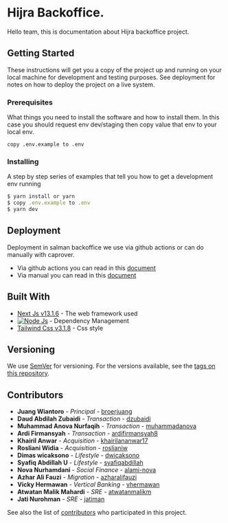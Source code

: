 # Hijra Backoffice.

Hello team, this is documentation about Hijra backoffice project.

## Getting Started
These instructions will get you a copy of the project up and running on your local machine for development and testing purposes. See deployment for notes on how to deploy the project on a live system.

### Prerequisites
What things you need to install the software and how to install them. In this case you should request env dev/staging then copy value that env to your local env.

```
copy .env.example to .env
```

### Installing

A step by step series of examples that tell you how to get a development env running

```jsx
$ yarn install or yarn
$ copy .env.example to .env
$ yarn dev
```
## Deployment

Deployment in salman backoffice we use via github actions or can do manually with caprover.

* Via github actions you can read in this [document](https://alamisharia.atlassian.net/wiki/spaces/ENG/pages/125501655/Deploy+Preview)
* Via manual you can read in this [document](https://alamisharia.atlassian.net/wiki/spaces/ENG/pages/108068941/Deployment+Use+Caprover)

## Built With

* [Next Js v13.1.6](https://nextjs.org/docs/getting-started) - The web framework used
* [![Node Js](https://badge.fury.io/js/node.svg)](https://badge.fury.io/js/node) - Dependency Management
* [Tailwind Css v3.1.8](https://tailwindcss.com/docs) - Css style

## Versioning

We use [SemVer](http://semver.org/) for versioning. For the versions available, see the [tags on this repository](https://github.com/your/project/tags). 

## Contributors

* **Juang Wiantoro** - *Principal* - [broerjuang](https://github.com/broerjuang)
* **Daud Abdilah Zubaidi** - *Transaction* - [dzubaidi](https://github.com/dzubaidi)
* **Muhammad Anova Nurfaqih** - *Transaction* - [muhammadanova](https://github.com/muhammadanova)
* **Ardi Firmansyah** - *Transaction* - [ardifirmansyah8](https://github.com/ardifirmansyah8)
* **Khairil Anwar** - *Acquisition* - [khairilananwar17](https://github.com/khairilananwar17)
* **Rosliani Widia** - *Acquisition* - [roslianiw](https://github.com/roslianiw)
* **Dimas wicaksono** - *Lifestyle* - [dwicaksono](https://github.com/dwicaksono)
* **Syafiq Abdillah U** - *Lifestyle* - [syafiqabdillah](https://github.com/syafiqabdillah)
* **Nova Nurhamdani** - *Social Finance* - [alami-nova](https://github.com/alami-nova)
* **Azhar Ali Fauzi** - *Migration* - [azharalifauzi](https://github.com/azharalifauzi)
* **Vicky Hermawan** - *Vertical Banking* - [vhermawan](https://github.com/vhermawan)
* **Atwatan Malik Mahardi** - *SRE* - [atwatanmalikm](https://github.com/atwatanmalikm)
* **Jati Nurohman** - *SRE* - [jatiman](https://github.com/jatiman)


See also the list of [contributors](https://github.com/alami-group/hijra-backoffice/contributors) who participated in this project.

